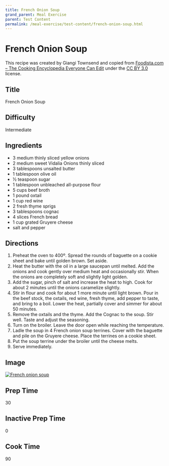 ```yaml
---
title: French Onion Soup
grand_parent: Meal Exercise
parent: Test Content
permalink: /meal-exercise/test-content/french-onion-soup.html
---
```


# French Onion Soup

This recipe was created by Giangi Townsend and copied from [Foodista.com – The Cooking Encyclopedia Everyone Can Edit](https://www.foodista.com/recipe/M87VP38L/french-onion-soup-a-traditional-recipe) under the [CC BY 3.0](https://creativecommons.org/licenses/by/3.0/) license.

## Title
French Onion Soup

## Difficulty
Intermediate

## Ingredients
- 3 medium thinly sliced yellow onions
- 2 medium sweet Vidalia Onions thinly sliced
- 3 tablespoons unsalted butter
- 1 tablespoon olive oil
- ½ teaspoon sugar
- 1 tablespoon unbleached all-purpose flour
- 5 cups beef broth
- 1 pound oxtail
- 1 cup red wine
- 2 fresh thyme sprigs
- 3 tablespoons cognac
- 4 slices French bread
- 1 cup grated Gruyere cheese
- salt and pepper


## Directions
1. Preheat the oven to 400º. Spread the rounds of baguette on a cookie sheet and bake until golden brown. Set aside.
2. Heat the butter with the oil in a large saucepan until melted. Add the onions and cook gently over medium heat and occasionally stir. When the onions are completely soft and slightly light golden.
3. Add the sugar, pinch of salt and increase the heat to high. Cook for about 2 minutes until the onions caramelize slightly.
4. Stir in flour and cook for about 1 more minute until light brown. Pour in the beef stock, the oxtails, red wine, fresh thyme, add pepper to taste, and bring to a boil. Lower the heat, partially cover and simmer for about 50 minutes.
5. Remove the oxtails and the thyme. Add the Cognac to the soup. Stir well. Taste and adjust the seasoning.
6. Turn on the broiler. Leave the door open while reaching the temperature.
7. Ladle the soup in 4 French onion soup terrines. Cover with the baguette and pile on the Gruyere cheese. Place the terrines on a cookie sheet.
8. Put the soup terrine under the broiler until the cheese melts.
9. Serve immediately.


## Image
[![French onion soup]({{site.baseurl}}/assets/images/meal-exercise-test-content/onion-soup.jpeg)]({{site.baseurl}}/assets/images/meal-exercise-test-content/onion-soup.jpeg)

## Prep Time
30

## Inactive Prep Time
0

## Cook Time
90

